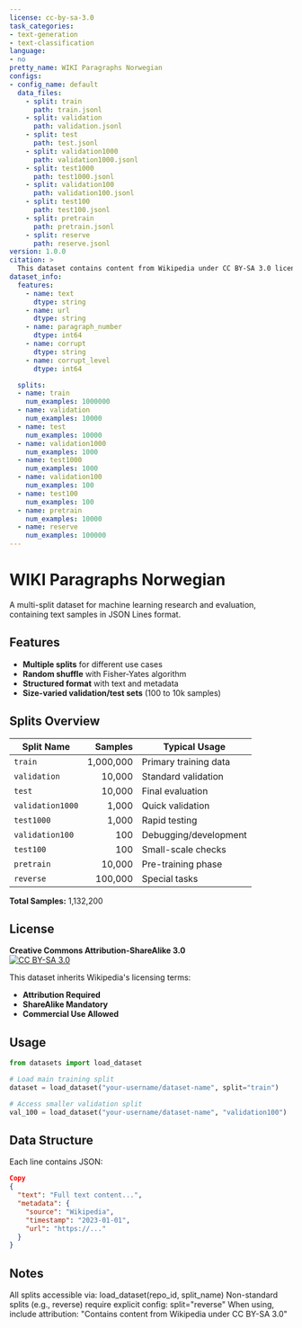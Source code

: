 ```yaml
---
license: cc-by-sa-3.0
task_categories:
- text-generation
- text-classification
language:
- no
pretty_name: WIKI Paragraphs Norwegian
configs:
- config_name: default
  data_files:
    - split: train
      path: train.jsonl
    - split: validation
      path: validation.jsonl
    - split: test
      path: test.jsonl
    - split: validation1000
      path: validation1000.jsonl
    - split: test1000
      path: test1000.jsonl
    - split: validation100
      path: validation100.jsonl
    - split: test100
      path: test100.jsonl
    - split: pretrain
      path: pretrain.jsonl
    - split: reserve
      path: reserve.jsonl
version: 1.0.0
citation: >
  This dataset contains content from Wikipedia under CC BY-SA 3.0 license.
dataset_info:
  features:
    - name: text
      dtype: string
    - name: url
      dtype: string
    - name: paragraph_number
      dtype: int64
    - name: corrupt
      dtype: string
    - name: corrupt_level
      dtype: int64

  splits:
  - name: train
    num_examples: 1000000
  - name: validation
    num_examples: 10000
  - name: test
    num_examples: 10000
  - name: validation1000
    num_examples: 1000
  - name: test1000
    num_examples: 1000
  - name: validation100
    num_examples: 100
  - name: test100
    num_examples: 100
  - name: pretrain
    num_examples: 10000
  - name: reserve
    num_examples: 100000
---
```

# WIKI Paragraphs Norwegian

A multi-split dataset for machine learning research and evaluation, containing text samples in JSON Lines format.

## Features
- **Multiple splits** for different use cases
- **Random shuffle** with Fisher-Yates algorithm
- **Structured format** with text and metadata
- **Size-varied validation/test sets** (100 to 10k samples)

## Splits Overview
| Split Name          | Samples | Typical Usage          |
|---------------------|--------:|------------------------|
| `train`             | 1,000,000 | Primary training data  |
| `validation`        |   10,000 | Standard validation    |
| `test`              |   10,000 | Final evaluation       |
| `validation1000`    |    1,000 | Quick validation       |
| `test1000`          |    1,000 | Rapid testing          |
| `validation100`     |      100 | Debugging/development  |
| `test100`           |      100 | Small-scale checks     |
| `pretrain`          |   10,000 | Pre-training phase     |
| `reverse`           |  100,000 | Special tasks          |

**Total Samples:** 1,132,200

## License
**Creative Commons Attribution-ShareAlike 3.0**  
[![CC BY-SA 3.0](https://licensebuttons.net/l/by-sa/3.0/88x31.png)](https://creativecommons.org/licenses/by-sa/3.0/)

This dataset inherits Wikipedia's licensing terms:
- **Attribution Required**  
- **ShareAlike Mandatory**  
- **Commercial Use Allowed**

## Usage
```python
from datasets import load_dataset

# Load main training split
dataset = load_dataset("your-username/dataset-name", split="train")

# Access smaller validation split
val_100 = load_dataset("your-username/dataset-name", "validation100")
```

## Data Structure

Each line contains JSON:

```json
Copy
{
  "text": "Full text content...",
  "metadata": {
    "source": "Wikipedia", 
    "timestamp": "2023-01-01",
    "url": "https://..."
  }
}
```

## Notes

All splits accessible via:
load_dataset(repo_id, split_name)
Non-standard splits (e.g., reverse) require explicit config:
split="reverse"
When using, include attribution:
"Contains content from Wikipedia under CC BY-SA 3.0"
